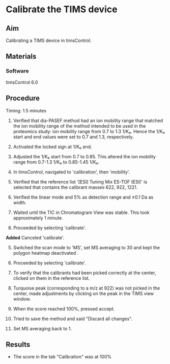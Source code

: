 # Calibrate the TIMS device


## Aim
Calibrating a TIMS device in timsControl.


## Materials

### Software
timsControl 6.0


## Procedure
Timing: 1.5 minutes

1. Verified that dia-PASEF method had an ion mobility range that matched the ion mobility range of the method intended to be used in the proteomics study: ion mobility range from 0.7 to 1.3 1/K₀. Hence the 1/K₀ start and end values were set to 0.7 and 1.3, respectively.

2. Activated the locked sign at 1/K₀ end.

3. Adjusted the 1/K₀ start from 0.7 to 0.85. This altered the ion mobility range from 0.7-1.3 1/K₀ to 0.85-1.45 1/K₀.

6. In timsControl, navigated to 'calibration', then 'mobility'.

6. Verified that the reference list '[ESI] Tuning Mix ES-TOF (ESI)' is selected that contains the calibrant masses 622, 922, 1221.

7. Verified the linear mode and 5% as detection range and ±0.1 Da as width.

4. Waited until the TIC in Chromatogram View was stable. This took approximately 1 minute.

8. Proceeded by selecting 'calibrate'.

**Added** Canceled 'calibrate'.

5. Switched the scan mode to 'MS', set MS averaging to 30 and kept the polygon heatmap deactivated .

8. Proceeded by selecting 'calibrate'.

9. To verify that the calibrants had been picked correctly at the center, clicked on them in the reference list.

10. Turquoise peak (corresponding to a m/z at 922) was not picked in the center, made adjustments by clicking on the peak in the TIMS view window.

11. When the score reached 100%, pressed accept.

12. Tried to save the method and said "Discard all changes".

13. Set MS averaging back to 1.


## Results
- The score in the tab "Calibration" was at 100%
